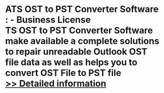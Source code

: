 # ATS OST to PST Converter Software : - Business License<br />TS OST to PST Converter Software make available a complete solutions to repair unreadable Outlook OST file data as well as helps you to convert OST File to PST file<br />[>> Detailed information](https://secure.shareit.com/shareit/product.html?productid=300778906&affiliateid=200057808)